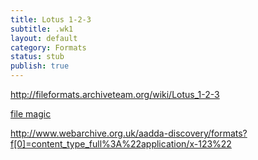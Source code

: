 ```yaml
---
title: Lotus 1-2-3
subtitle: .wk1
layout: default
category: Formats
status: stub
publish: true
---
```



http://fileformats.archiveteam.org/wiki/Lotus_1-2-3

[file magic](https://github.com/file/file/blob/d9e9aa9f06757947a1e51f80925445b2f18a6fc3/magic/Magdir/msdos#L543)

http://www.webarchive.org.uk/aadda-discovery/formats?f[0]=content_type_full%3A%22application/x-123%22
